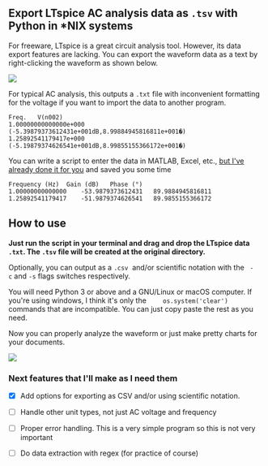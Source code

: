 ## Export LTspice AC analysis data as  `.tsv` with Python in *NIX systems

For freeware, LTspice is a great circuit analysis tool. However, its data export features are lacking. You can export the waveform data as a text by right-clicking the waveform as shown below.

![](https://raw.githubusercontent.com/aryadee/LTspice-Data-Export/master/Images/LTspice.png)

For typical AC analysis, this outputs a `.txt` file with inconvenient formatting for the voltage if you want to import the data to another program.

```
Freq.	V(n002)
1.00000000000000e+000	(-5.39879373612431e+001dB,8.99884945816811e+001�)
1.25892541179417e+000	(-5.19879374626541e+001dB,8.99855155366172e+001�)
```

 You can write a script to enter the data in MATLAB,  Excel, etc., <u>but I've already done it for you</u> and saved you some time

```
Frequency (Hz)	Gain (dB)	Phase (°)
1.00000000000000	-53.9879373612431	89.9884945816811
1.25892541179417	-51.9879374626541	89.9855155366172
```

## How to use

**Just run the script in your terminal and drag and drop the LTspice data `.txt`. The `.tsv`	 file will be created at the original directory.** 

Optionally, you can output as a `.csv`  and/or scientific notation with the ` -c` and `-s` flags switches respectively.

You will need Python 3 or above and a GNU/Linux or macOS computer. If you're using windows, I think it's only the `    os.system('clear')` commands that are incompatible. You can just copy paste the rest as you need.

Now you can properly analyze the waveform or just make pretty charts for your documents.

![](https://raw.githubusercontent.com/aryadee/LTspice-Data-Export/master/Images/Report.png)

### Next features that I'll make as I need them

-   [x] Add options for exporting as CSV and/or using scientific notation.
-   [ ] Handle other unit types, not just AC voltage and frequency
-   [ ] Proper error handling. This is a very simple program so this is not very important
-   [ ] Do data extraction with regex (for practice of course)

